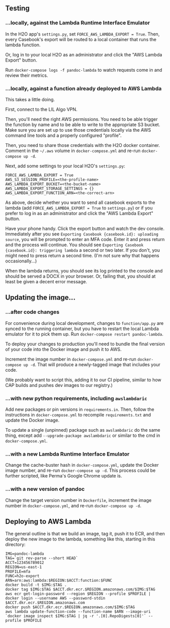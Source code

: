 ## Testing

### ...locally, against the Lambda Runtime Interface Emulator

In the H2O app's `settings.py`, set `FORCE_AWS_LAMBDA_EXPORT = True`. Then, every Casebook's export will be routed to a local container that runs the lambda function.

Or, log in to your local H2O as an administrator and click the "AWS Lambda Export" button.

Run `docker-compose logs -f pandoc-lambda` to watch requests come in and review their metrics.

### ...locally, against a function already deployed to AWS Lambda

This takes a little doing.

First, connect to the LIL Algo VPN.

Then, you'll need the right AWS permissions. You need to be able trigger the function by name and to be able to write to the appropriate S3 bucket. Make sure you are set up to use those credentials locally via the AWS command line tools and a properly configured "profile".

Then, you need to share those credentials with the H2O docker container. Comment in the `~/.aws` volume in `docker-compose.yml` and re-run `docker-compose up -d`.

Next, add some settings to your local H2O's `settings.py`:
```
FORCE_AWS_LAMBDA_EXPORT = True
AWS_S3_SESSION_PROFILE=<the-profile-name>
AWS_LAMBDA_EXPORT_BUCKET=<the-bucket-name>
AWS_LAMBDA_EXPORT_STORAGE_SETTINGS = {}
AWS_LAMBDA_EXPORT_FUNCTION_ARN=<the-correct-arn>
```

As above, decide whether you want to send all casebook exports to the lambda (add `FORCE_AWS_LAMBDA_EXPORT = True` to `settings.py`) or if you prefer to log in as an administrator and click the "AWS Lambda Export" button.

Have your phone handy. Click the export button and watch the dev console. Immediately after you see `Exporting Casebook {casebook.id}: uploading source`, you will be prompted to enter an MFA code. Enter it and press return and the process will continue. You should see `Exporting Casebook {casebook.id}: triggering lambda` a second or two later. If you don't, you might need to press return a second time. (I'm not sure why that happens occasionally...)

When the lambda returns, you should see its log printed to the console and should be served a DOCX in your browser. Or, failing that, you should at least be given a decent error message.


## Updating the image...

### ...after code changes

For convenience during local development, changes to `function/app.py` are synced to the running container, but you have to restart the local Lambda emulator for it to pick them up. Run `docker-compose restart pandoc-lambda`.

To deploy your changes to production you'll need to bundle the final version of your code into the Docker image and push it to AWS.

Increment the image number in `docker-compose.yml` and re-run `docker-compose up -d`. That will produce a newly-tagged image that includes your code.

(We probably want to script this, adding it to our CI pipeline, similar to how CAP builds and pushes dev images to our registry.)

### ...with new python requirements, including `awslambdaric`

Add new packages or pin versions in `requirements.in`. Then, follow the instructions in `docker-compose.yml` to recompile `requirements.txt` and update the Docker image.

To update a single (unpinned) package such as `awslambdaric` do the same thing, except add `--upgrade-package awslambdaric` or similar to the cmd in `docker-compose.yml`.

### ...with a new Lambda Runtime Interface Emulator

Change the cache-buster hash in `docker-compose.yml`, update the Docker image number, and re-run `docker-compose up -d`. This process could be further scripted, like Perma's Google Chrome update is.

### ...with a new version of pandoc

Change the target version number in `Dockerfile`, increment the image number in `docker-compose.yml`, and re-run `docker-compose up -d`.


## Deploying to AWS Lambda

The general outline is that we build an image, tag it, push it to ECR, and then deploy the new image to the lambda, something like this, starting in this directory:

```
IMG=pandoc-lambda
TAG=`git rev-parse --short HEAD`
ACCT=123456789012
REGION=us-east-1
PROFILE=mfa
FUNC=h2o-export
ARN=arn:aws:lambda:$REGION:$ACCT:function:$FUNC
docker build -t $IMG:$TAG .
docker tag $IMG:$TAG $ACCT.dkr.ecr.$REGION.amazonaws.com/$IMG:$TAG
aws ecr get-login-password --region $REGION --profile $PROFILE | docker login --username AWS --password-stdin $ACCT.dkr.ecr.$REGION.amazonaws.com
docker push $ACCT.dkr.ecr.$REGION.amazonaws.com/$IMG:$TAG
aws lambda update-function-code --function-name $ARN --image-uri `docker image inspect $IMG:$TAG | jq -r '.[0].RepoDigests[0]'` --profile $PROFILE
```
